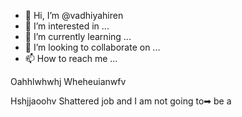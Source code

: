 



- 👋 Hi, I’m @vadhiyahiren
- 👀 I’m interested in ...
- 🌱 I’m currently learning ...
- 💞️ I’m looking to collaborate on ...
- 📫 How to reach me ...

<!---
vadhiyahiren/vadhiyahiren is a ✨ special ✨ repository because its `README.md` (this file) appears on your GitHub profile.
You can click the Preview link to take a look at your changes.
--->


Oahhlwhwhj
Wheheuianwfv

Hshjjaoohv
Shattered job and I am not going to➡ be a
